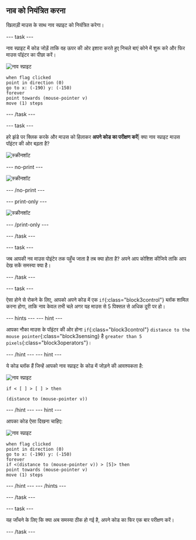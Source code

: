 ## नाव को नियंत्रित करना

खिलाड़ी माउस के साथ नाव स्प्राइट को नियंत्रित करेगा।

\--- task \---

नाव स्प्राइट में कोड जोड़ें ताकि वह ऊपर की ओर इशारा करते हुए निचले बाएं कोने में शुरू करे और फिर माउस पॉइंटर का पीछा करें।

![नाव स्प्राइट](images/boat_resize.png)

```blocks3
when flag clicked
point in direction (0)
go to x: (-190) y: (-150)
forever
point towards (mouse-pointer v)
move (1) steps
```

\--- /task \---

\--- task \---

हरे झंडे पर क्लिक करके और माउस को हिलाकर **अपने कोड का परीक्षण करें**| क्या नाव स्प्राइट माउस पॉइंटर की ओर बढ़ता है?

![स्क्रीनशॉट](images/boat-mouse.png)

\--- no-print \---

![स्क्रीनशॉट](images/boat-pointer-test-anim.gif)

\--- /no-print \---

\--- print-only \---

![स्क्रीनशॉट](images/boat-pointer-test-anim.png)

\--- /print-only \---

\--- /task \---

\--- task \---

जब आपकी नव माउस पोइंटेर तक पहुँच जाता है तब क्या होता है? अपने आप कोशिश कीजिये ताकि आप देख सकें समस्या क्या है।

\--- /task \---

\--- task \---

ऐसा होने से रोकने के लिए, आपको अपने कोड में एक `if`{:class="block3control"} ब्लॉक शामिल करना होगा, ताकि नाव केवल तभी चले अगर यह माउस से 5 पिक्सल से अधिक दूरी पर हो।

\--- hints \--- \--- hint \---

आपका नौका माउस के पॉइंटर की ओर होना `if`{:class="block3control"} `distance to the mouse pointer`{:class="block3sensing} है `greater than 5 pixels`{:class="block3operators"}।

\--- /hint \--- \--- hint \---

ये कोड ब्लॉक हैं जिन्हें आपको नाव स्प्राइट के कोड में जोड़ने की आवश्यकता है:

![नाव स्प्राइट](images/boat_resize.png)

```blocks3
if < [ ] > [ ] > then

(distance to (mouse-pointer v))
```

\--- /hint \--- \--- hint \---

आपका कोड ऐसा दिखना चाहिए:

![नाव स्प्राइट](images/boat_resize.png)

```blocks3
when flag clicked
point in direction (0)
go to x: (-190) y: (-150)
forever
if <(distance to (mouse-pointer v)) > [5]> then
point towards (mouse-pointer v)
move (1) steps
```

\--- /hint \--- \--- /hints \---

\--- /task \---

\--- task \---

यह जाँचने के लिए कि क्या अब समस्या ठीक हो गई है, अपने कोड का फिर एक बार परीक्षण करें।

\--- /task \---